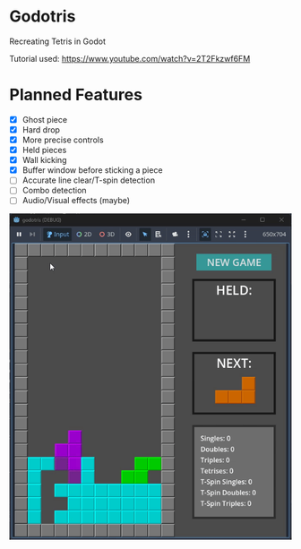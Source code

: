 # Godotris
Recreating Tetris in Godot

Tutorial used: https://www.youtube.com/watch?v=2T2Fkzwf6FM

# Planned Features

- [x] Ghost piece
- [x] Hard drop 
- [x] More precise controls
- [x] Held pieces
- [x] Wall kicking
- [x] Buffer window before sticking a piece
- [ ] Accurate line clear/T-spin detection
- [ ] Combo detection
- [ ] Audio/Visual effects (maybe)

![T-Spin Triple](t-spin-triple.gif)

